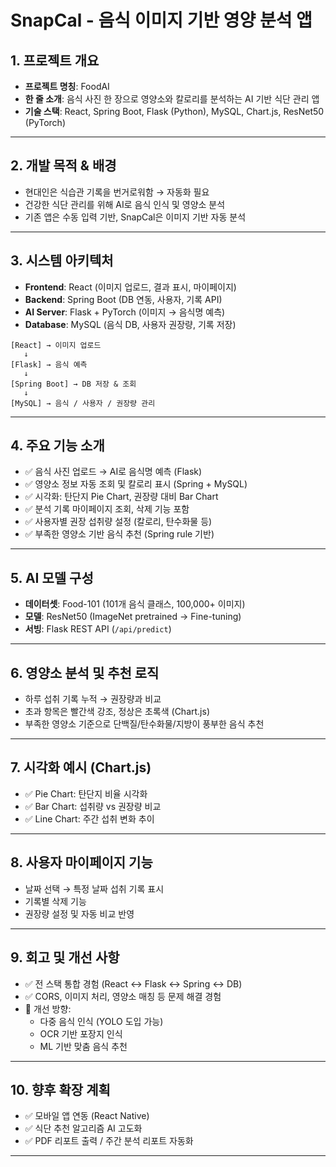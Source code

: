 # SnapCal - 음식 이미지 기반 영양 분석 앱

## 1. 프로젝트 개요
- **프로젝트 명칭**: FoodAI
- **한 줄 소개**: 음식 사진 한 장으로 영양소와 칼로리를 분석하는 AI 기반 식단 관리 앱
- **기술 스택**: React, Spring Boot, Flask (Python), MySQL, Chart.js, ResNet50 (PyTorch)

---

## 2. 개발 목적 & 배경
- 현대인은 식습관 기록을 번거로워함 → 자동화 필요
- 건강한 식단 관리를 위해 AI로 음식 인식 및 영양소 분석
- 기존 앱은 수동 입력 기반, SnapCal은 이미지 기반 자동 분석

---

## 3. 시스템 아키텍처
- **Frontend**: React (이미지 업로드, 결과 표시, 마이페이지)
- **Backend**: Spring Boot (DB 연동, 사용자, 기록 API)
- **AI Server**: Flask + PyTorch (이미지 → 음식명 예측)
- **Database**: MySQL (음식 DB, 사용자 권장량, 기록 저장)

```
[React] → 이미지 업로드
   ↓
[Flask] → 음식 예측
   ↓
[Spring Boot] → DB 저장 & 조회
   ↓
[MySQL] → 음식 / 사용자 / 권장량 관리
```

---

## 4. 주요 기능 소개
- ✅ 음식 사진 업로드 → AI로 음식명 예측 (Flask)
- ✅ 영양소 정보 자동 조회 및 칼로리 표시 (Spring + MySQL)
- ✅ 시각화: 탄단지 Pie Chart, 권장량 대비 Bar Chart
- ✅ 분석 기록 마이페이지 조회, 삭제 기능 포함
- ✅ 사용자별 권장 섭취량 설정 (칼로리, 탄수화물 등)
- ✅ 부족한 영양소 기반 음식 추천 (Spring rule 기반)

---

## 5. AI 모델 구성
- **데이터셋**: Food-101 (101개 음식 클래스, 100,000+ 이미지)
- **모델**: ResNet50 (ImageNet pretrained → Fine-tuning)
- **서빙**: Flask REST API (`/api/predict`)

---

## 6. 영양소 분석 및 추천 로직
- 하루 섭취 기록 누적 → 권장량과 비교
- 초과 항목은 빨간색 강조, 정상은 초록색 (Chart.js)
- 부족한 영양소 기준으로 단백질/탄수화물/지방이 풍부한 음식 추천

---

## 7. 시각화 예시 (Chart.js)
- ✅ Pie Chart: 탄단지 비율 시각화
- ✅ Bar Chart: 섭취량 vs 권장량 비교
- ✅ Line Chart: 주간 섭취 변화 추이

---

## 8. 사용자 마이페이지 기능
- 날짜 선택 → 특정 날짜 섭취 기록 표시
- 기록별 삭제 기능
- 권장량 설정 및 자동 비교 반영

---

## 9. 회고 및 개선 사항
- ✅ 전 스택 통합 경험 (React ↔ Flask ↔ Spring ↔ DB)
- ✅ CORS, 이미지 처리, 영양소 매칭 등 문제 해결 경험
- 🔄 개선 방향:
  - 다중 음식 인식 (YOLO 도입 가능)
  - OCR 기반 포장지 인식
  - ML 기반 맞춤 음식 추천

---

## 10. 향후 확장 계획
- ✅ 모바일 앱 연동 (React Native)
- ✅ 식단 추천 알고리즘 AI 고도화
- ✅ PDF 리포트 출력 / 주간 분석 리포트 자동화

---
